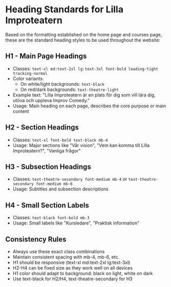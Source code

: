 
# Heading Standards for Lilla Improteatern

Based on the formatting established on the home page and courses page, these are the standard heading styles to be used throughout the website:

## H1 - Main Page Headings
- Classes: `text-xl md:text-2xl lg:text-3xl font-bold leading-tight tracking-normal`
- Color variants:
  - On white/light backgrounds: `text-black`
  - On red/dark backgrounds: `text-theatre-light`
- Example text: "Lilla Improteatern är en plats för dig som vill lära dig, utöva och uppleva Improv Comedy."
- Usage: Main heading on each page, describes the core purpose or main content

## H2 - Section Headings
- Classes: `text-xl font-bold text-black mb-4`
- Usage: Major sections like "Vår vision", "Vem kan komma till Lilla Improteatern?", "Vanliga frågor"

## H3 - Subsection Headings  
- Classes: `text-theatre-secondary font-medium mb-4` or `text-theatre-secondary font-medium mb-6`
- Usage: Subtitles and subsection descriptions

## H4 - Small Section Labels
- Classes: `text-black font-bold mb-3`
- Usage: Small labels like "Kursledare", "Praktisk information"

## Consistency Rules
- Always use these exact class combinations
- Maintain consistent spacing with mb-4, mb-6, etc.
- H1 should be responsive (text-xl md:text-2xl lg:text-3xl)
- H2-H4 can be fixed size as they work well on all devices
- H1 color should adapt to background: black on light, white on dark
- Use text-black for H2/H4, text-theatre-secondary for H3
